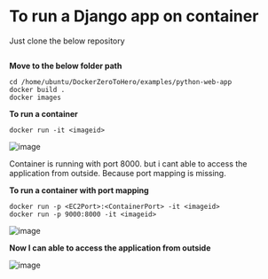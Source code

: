 # To run a Django app on container

Just clone the below repository

```
```

**Move to the below folder path**

```
cd /home/ubuntu/DockerZeroToHero/examples/python-web-app
docker build .
docker images
```

**To run a container**

```
docker run -it <imageid>
```

![image](https://github.com/kohlidevops/DockerZeroToHero/assets/100069489/14f2eeb1-bebe-4b60-8c03-98b315e05161)

Container is running with port 8000. but i cant able to access the application from outside. Because port mapping is missing.

**To run a container with port mapping**

```
docker run -p <EC2Port>:<ContainerPort> -it <imageid>
docker run -p 9000:8000 -it <imageid>
```

![image](https://github.com/kohlidevops/DockerZeroToHero/assets/100069489/aa6c29e3-9946-4538-ab4a-880ea3e25a09)

**Now I can able to access the application from outside**

![image](https://github.com/kohlidevops/DockerZeroToHero/assets/100069489/d772e0a5-1128-40c2-b79c-f203e142ba60)

